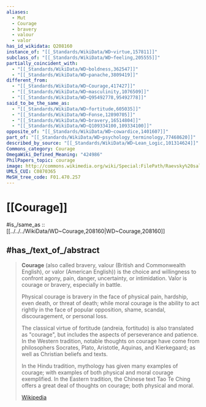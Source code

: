 ```yaml
---
aliases:
  - Mut
  - Courage
  - bravery
  - valour
  - valor
has_id_wikidata: Q208160
instance_of: "[[_Standards/WikiData/WD~virtue,157811]]"
subclass_of: "[[_Standards/WikiData/WD~feeling,205555]]"
partially_coincident_with:
  - "[[_Standards/WikiData/WD~boldness,362547]]"
  - "[[_Standards/WikiData/WD~panache,3809419]]"
different_from:
  - "[[_Standards/WikiData/WD~Courage,417427]]"
  - "[[_Standards/WikiData/WD~masculinity,1076509]]"
  - "[[_Standards/WikiData/WD~Q95492778,95492778]]"
said_to_be_the_same_as:
  - "[[_Standards/WikiData/WD~fortitude,605035]]"
  - "[[_Standards/WikiData/WD~Fonse,12890705]]"
  - "[[_Standards/WikiData/WD~bravery,16514804]]"
  - "[[_Standards/WikiData/WD~Q109334100,109334100]]"
opposite_of: "[[_Standards/WikiData/WD~cowardice,1401607]]"
part_of: "[[_Standards/WikiData/WD~psychology_terminology,77468620]]"
described_by_source: "[[_Standards/WikiData/WD~Lean_Logic,101314624]]"
Commons_category: Courage
OmegaWiki_Defined_Meaning: "424986"
PhilPapers_topic: courage
image: http://commons.wikimedia.org/wiki/Special:FilePath/Raevsky%20saltanovka.jpg
UMLS_CUI: C0870365
MeSH_tree_code: F01.470.257
---
```


# [[Courage]] 

#is_/same_as :: [[../../../WikiData/WD~Courage,208160|WD~Courage,208160]] 

## #has_/text_of_/abstract 

> **Courage** (also called bravery, valour (British and Commonwealth English), or valor (American English)) 
> is the choice and willingness to confront agony, pain, danger, uncertainty, or intimidation. 
> Valor is courage or bravery, especially in battle.
>
> Physical courage is bravery in the face of physical pain, hardship, even death, or threat of death; 
> while moral courage is the ability to act rightly 
> in the face of popular opposition, shame, scandal, discouragement, or personal loss.
>
> The classical virtue of fortitude (andreia, fortitudo) is also translated as "courage", 
> but includes the aspects of perseverance and patience. In the Western tradition, notable thoughts on courage have come from philosophers Socrates, Plato, Aristotle, Aquinas, and Kierkegaard; as well as Christian beliefs and texts.
>
> In the Hindu tradition, mythology has given many examples of courage; with examples of both physical and moral courage exemplified. In the Eastern tradition, the Chinese text Tao Te Ching offers a great deal of thoughts on courage; both physical and moral.
>
> [Wikipedia](https://en.wikipedia.org/wiki/Courage) 


